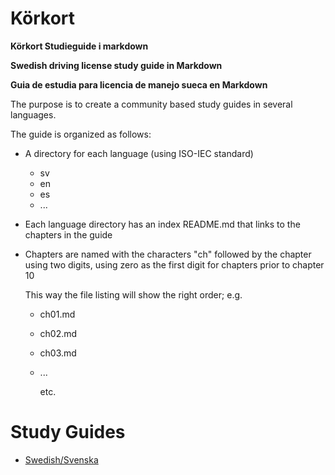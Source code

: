 # Körkort

__Körkort Studieguide i markdown__

__Swedish driving license study guide in Markdown__

__Guia de estudia para licencia de manejo sueca en Markdown__

The purpose is to create a community based study guides in several languages.

The guide is organized as follows:
 * A directory for each language (using ISO-IEC standard)
   * sv
   * en
   * es
   * ...
 * Each language directory has an index README.md that links to the chapters in the guide
 * Chapters are named with the characters "ch" followed by the chapter using two digits, using zero as the first digit for chapters prior to chapter 10
   
   This way the file listing will show the right order; e.g.
   * ch01.md
   * ch02.md
   * ch03.md
   * ...
   
     etc.
 
 # Study Guides
 
  * [Swedish/Svenska](sv/)
